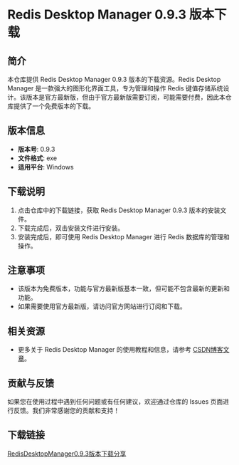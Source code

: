 # Redis Desktop Manager 0.9.3 版本下载

## 简介

本仓库提供 Redis Desktop Manager 0.9.3 版本的下载资源。Redis Desktop Manager 是一款强大的图形化界面工具，专为管理和操作 Redis 键值存储系统设计。该版本是官方最新版，但由于官方最新版需要订阅，可能需要付费，因此本仓库提供了一个免费版本的下载。

## 版本信息

- **版本号**: 0.9.3
- **文件格式**: exe
- **适用平台**: Windows

## 下载说明

1. 点击仓库中的下载链接，获取 Redis Desktop Manager 0.9.3 版本的安装文件。
2. 下载完成后，双击安装文件进行安装。
3. 安装完成后，即可使用 Redis Desktop Manager 进行 Redis 数据库的管理和操作。

## 注意事项

- 该版本为免费版本，功能与官方最新版基本一致，但可能不包含最新的更新和功能。
- 如果需要使用官方最新版，请访问官方网站进行订阅和下载。

## 相关资源

- 更多关于 Redis Desktop Manager 的使用教程和信息，请参考 [CSDN博客文章](https://blog.csdn.net/u012688704/article/details/82251338)。

## 贡献与反馈

如果您在使用过程中遇到任何问题或有任何建议，欢迎通过仓库的 Issues 页面进行反馈。我们非常感谢您的贡献和支持！

## 下载链接

[RedisDesktopManager0.9.3版本下载分享](https://pan.quark.cn/s/5e99c4fda365)